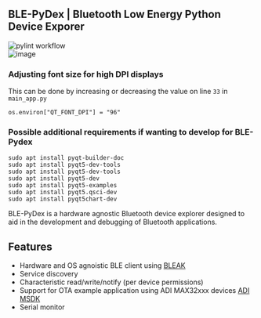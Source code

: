 ## BLE-PyDex | Bluetooth Low Energy Python Device Exporer
![pylint workflow](https://github.com/EdwinFairchild/BLE-PyDex/actions/workflows/pylint.yml/badge.svg)
<br>
![image](https://user-images.githubusercontent.com/62710807/235479308-0b025130-81a7-454f-bc24-f65827ad84ba.png)

### Adjusting font size for high DPI displays
This can be done by increasing or decreasing the value on line `33` in `main_app.py`
```
os.environ["QT_FONT_DPI"] = "96"

```

### Possible additional requirements if wanting to develop for BLE-Pydex
```
sudo apt install pyqt-builder-doc
sudo apt install pyqt5-dev-tools
sudo apt install pyqt5-dev-tools
sudo apt install pyqt5-dev
sudo apt install pyqt5-examples
sudo apt install pyqt5.qsci-dev
sudo apt install pyqt5chart-dev
```

BLE-PyDex is a hardware agnostic Bluetooth device explorer designed to aid in the development and debugging of Bluetooth applications.

## Features
- Hardware and OS agnoistic BLE client using [BLEAK](https://github.com/hbldh/bleak)
- Service discovery
- Characteristic read/write/notify (per device permissions)
- Support for OTA example application using ADI MAX32xxx devices [ADI MSDK]( https://github.com/Analog-Devices-MSDK/msdk)
- Serial monitor
